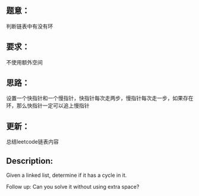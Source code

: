 ## 题意：
判断链表中有没有环

## 要求：
不使用额外空间

## 思路：
设置一个快指针和一个慢指针，快指针每次走两步，慢指针每次走一步，如果存在环，那么快指针一定可以追上慢指针

## 更新：
总结leetcode链表内容

## Description:
Given a linked list, determine if it has a cycle in it.

Follow up:
Can you solve it without using extra space?
